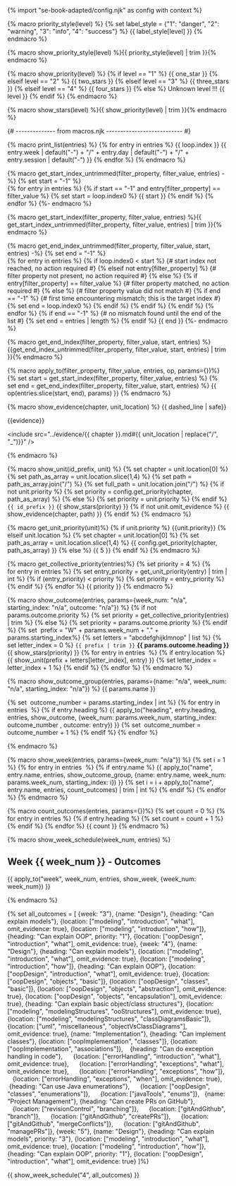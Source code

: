 {% import "se-book-adapted/config.njk" as config with context %}

{% macro priority_style(level) %}
{% set label_style = {"1": "danger", "2": "warning", "3": "info", "4": "success"} %}
{{ label_style[level] }}
{% endmacro %}


{% macro show_priority_style(level) %}{{ priority_style(level) | trim }}{% endmacro %}

{% macro show_priority(level) %}
{% if level == "1" %}
  {{ one_star }}
{% elseif level == "2" %}
  {{ two_stars }}
{% elseif level == "3" %}
  {{ three_stars }}
{% elseif level == "4" %}
  {{ four_stars }}
{% else %}
  Unknown level !!! {{ level }}
{% endif %}
{% endmacro %}


{% macro show_stars(level) %}{{ show_priority(level) | trim }}{% endmacro %}

{# -------------- from macros.njk --------------------------- #}

{% macro print_list(entries) %} 
{% for entry in entries %}
{{ loop.index }} {{ entry.week | default("-") + "/" + entry.day | default("-") + "/" + entry.session | default("-") }}
{% endfor %}
{% endmacro %}


{% macro get_start_index_untrimmed(filter_property, filter_value, entries) -%}
{% set start = "-1" %}  
{% for entry in entries %}
{% if start == "-1" and entry[filter_property] == filter_value %} 
  {% set start = loop.index0 %}
  {{ start }}
{% endif %}
{% endfor %}
{%- endmacro %}


{% macro get_start_index(filter_property, filter_value, entries) %}{{ get_start_index_untrimmed(filter_property, filter_value, entries) | trim }}{% endmacro %}


{% macro get_end_index_untrimmed(filter_property, filter_value, start, entries) -%}
{% set end = "-1" %}  
{% for entry in entries %}
{% if loop.index0 < start %} 
  {# start index not reached, no action required #}
{% elseif not entry[filter_property] %}
  {# filter property not present, no action required #}
{% else %}
  {% if entry[filter_property] == filter_value %} 
    {# filter property matched, no action required #}
  {% else %}
    {# filter property value did not match #}
    {% if end == "-1" %} 
      {# first time encountering mismatch; this is the target index #}
      {% set end = loop.index0 %}
    {% endif %}
  {% endif %}
{% endif %}
{% endfor %}
{% if end == "-1" %} 
  {# no mismatch found until the end of the list #}
  {% set end = entries | length %}
{% endif %}
{{ end }}
{%- endmacro %}


{% macro get_end_index(filter_property, filter_value, start, entries) %}{{get_end_index_untrimmed(filter_property, filter_value, start, entries) | trim }}{% endmacro %}


{% macro apply_to(filter_property, filter_value, entries, op, params={})%} 
{% set start = get_start_index(filter_property, filter_value, entries) %} 
{% set end = get_end_index(filter_property, filter_value, start, entries) %} 
{{ op(entries.slice(start, end), params) }}
{% endmacro %}

{% macro show_evidence(chapter, unit_location) %}
{{ dashed_line | safe}}

{{evidence}}

<include src="../evidence/{{ chapter }}.md#{{ unit_location | replace("/", "_")}}" />

{% endmacro %}


{% macro show_unit(id_prefix, unit) %}
{% set chapter = unit.location[0] %}
{% set path_as_array = unit.location.slice(1,4) %}
{% set path = path_as_array.join("/") %}
{% set full_path = unit.location.join("/") %}
{% if not unit.priority %}
  {% set priority = config.get_priority(chapter, path_as_array) %}
{% else %}
  {% set priority = unit.priority %}
{% endif %}
<panel type="{{ show_priority_style(priority) }}" no-close >
<span slot="header" class="panel-title"><md>`{{ id_prefix }}` <include src="../../book/{{  full_path }}/text.md#outcomes" inline/> {{ show_stars(priority) }}</md></span>
  <include src="../../book/{{ full_path }}/unit-inElsewhere-asFlat.md" boilerplate />
  {% if not unit.omit_evidence %}
  {{ show_evidence(chapter, path) }}
  {% endif %}
</panel>
{% endmacro %}


{% macro get_unit_priority(unit)%}
{% if unit.priority %} 
  {{unit.priority}}
{% elseif unit.location %}
  {% set chapter = unit.location[0] %}
  {% set path_as_array = unit.location.slice(1,4) %}
  {{ config.get_priority(chapter, path_as_array) }}
{% else %}
  {{ 5 }}
{% endif %}
{% endmacro %}

{% macro get_collective_priority(entries)%} 
{% set priority = 4 %} 
{% for entry in entries %} 
  {% set entry_priority = get_unit_priority(entry) | trim | int %} 
  {% if (entry_priority) < priority %} 
    {% set priority = entry_priority %}
  {% endif %}
{% endfor %}
{{ priority }}
{% endmacro %}


{% macro show_outcome(entries, params={week_num: "n/a", starting_index: "n/a", outcome: "n/a"}) %}
{% if not params.outcome.priority %}
  {% set priority = get_collective_priority(entries) | trim %}
{% else %}
  {% set priority = params.outcome.priority %}
{% endif %} 
{% set  prefix = "W" + params.week_num + "." + params.starting_index%}
{% set letters = "abcdefghijklmnop" | list %} 
{% set letter_index = 0 %} 
<panel no-close expanded >
<span slot="header" class="panel-title"><md>`{{ prefix | trim }}` **{{ params.outcome.heading }}** {{ show_stars(priority) }}</md> </span>
{% for entry in entries  %} 
  {% if entry.location %} 
{{ show_unit(prefix + letters[letter_index], entry) }}
{% set letter_index = letter_index + 1 %}
  {% endif %}
{% endfor %}
</panel>
{% endmacro %}


{% macro show_outcome_group(entries, params={name: "n/a", week_num: "n/a", starting_index: "n/a"}) %} 
<span class="activity-desc">{{ params.name }}</span>
<div class="indented">
{% set  outcome_number = params.starting_index | int %} 
{% for entry in entries  %} 
  {% if entry.heading %} 
{{ apply_to("heading", entry.heading, entries, show_outcome, {week_num: params.week_num, starting_index: outcome_number , outcome: entry}) }}
{% set  outcome_number = outcome_number + 1 %}
  {% endif %}
{% endfor %}
</div>
<p/>
{% endmacro %}


{% macro show_week(entries, params={week_num: "n/a"}) %}
{% set i = 1 %} 
{% for entry in entries  %} 
  {% if entry.name %}
{{ apply_to("name", entry.name, entries, show_outcome_group, {name: entry.name, week_num: params.week_num, starting_index: i}) }}
  {% set i = i + apply_to("name", entry.name, entries, count_outcomes) | trim | int %} 
  {% endif %}
{% endfor %}
{% endmacro %}


{% macro count_outcomes(entries, params={})%} 
{% set count = 0 %} 
{% for entry in entries %} 
  {% if entry.heading %} 
    {% set count = count + 1 %}
  {% endif %}
{% endfor %} 
{{ count }}
{% endmacro %}


{% macro show_week_schedule(week_num, entries) %} 
<link rel="stylesheet" href="{{baseUrl}}/css/main.css">
<link rel="stylesheet" href="{{baseUrl}}/css/schedule.css">

<div class="website-content">

## Week {{ week_num }} - Outcomes

<div id="main">

{{ apply_to("week", week_num, entries, show_week, {week_num: week_num}) }}

</div>
</div>

{% endmacro %}


{% set all_outcomes = [
{week: "3"},
  {name: "Design"}, 
    {heading: "Can explain models"}, 
      {location: ["modeling", "introduction", "what"], omit_evidence: true},
      {location: ["modeling", "introduction", "how"]},
    {heading: "Can explain OOP", priority: "1"}, 
      {location: ["oopDesign", "introduction", "what"], omit_evidence: true},
{week: "4"},
  {name: "Design"}, 
    {heading: "Can explain models"}, 
      {location: ["modeling", "introduction", "what"], omit_evidence: true},
      {location: ["modeling", "introduction", "how"]},
    {heading: "Can explain OOP"}, 
      {location: ["oopDesign", "introduction", "what"], omit_evidence: true},
      {location: ["oopDesign", "objects", "basic"]},
      {location: ["oopDesign", "classes", "basic"]},
      {location: ["oopDesign", "objects", "abstraction"], omit_evidence: true},
      {location: ["oopDesign", "objects", "encapsulation"], omit_evidence: true},
    {heading: "Can explain basic object/class structures"}, 
      {location: ["modeling", "modelingStructures", "ooStructures"], omit_evidence: true},
      {location: ["modeling", "modelingStructures", "classDiagramsBasic"]},
      {location: ["uml", "miscellaneous", "objectVsClassDiagrams"], omit_evidence: true},
  {name: "Implementation"},
    {heading: "Can implement classes"},
      {location: ["oopImplementation", "classes"]},
      {location: ["oopImplementation", "associations"]},
    {heading: "Can do exception handling in code"}, 
      {location: ["errorHandling", "introduction", "what"], omit_evidence: true},
      {location: ["errorHandling", "exceptions", "what"], omit_evidence: true},
      {location: ["errorHandling", "exceptions", "how"]},
      {location: ["errorHandling", "exceptions", "when"], omit_evidence: true},
    {heading: "Can use Java enumerations"},
      {location: ["oopDesign", "classes", "enumerations"]},
      {location: ["javaTools", "enums"]},
  {name: "Project Management"}, 
    {heading: "Can create PRs on GitHub"}, 
      {location: ["revisionControl", "branching"]},
      {location: ["gitAndGithub", "branch"]},
      {location: ["gitAndGithub", "createPRs"]},
      {location: ["gitAndGithub", "mergeConflicts"]},
      {location: ["gitAndGithub", "managePRs"]},
{week: "5"},
  {name: "Design"}, 
    {heading: "Can explain models", priority: "3"}, 
      {location: ["modeling", "introduction", "what"], omit_evidence: true},
      {location: ["modeling", "introduction", "how"]},
    {heading: "Can explain OOP", priority: "1"}, 
      {location: ["oopDesign", "introduction", "what"], omit_evidence: true}
]%}

{{ show_week_schedule("4", all_outcomes) }}

</div>